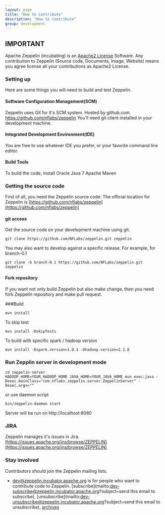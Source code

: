 ```yaml
---
layout: page
title: "How to contribute"
description: "How to contribute"
group: development
---
```


## IMPORTANT

Apache Zeppelin (incubating) is an [Apache2 License](http://www.apache.org/licenses/LICENSE-2.0.html) Software.
Any contribution to Zeppelin (Source code, Documents, Image, Website) means you agree license all your contributions as Apache2 License.



### Setting up
Here are some things you will need to build and test Zeppelin. 

#### Software Configuration Management(SCM)

Zeppelin uses Git for it's SCM system. Hosted by github.com. https://github.com/nflabs/zeppelin You'll need git client installed in your development machine. 

#### Integrated Development Environment(IDE)

You are free to use whatever IDE you prefer, or your favorite command line editor. 

#### Build Tools

To build the code, install
Oracle Java 7
Apache Maven

### Getting the source code
First of all, you need the Zeppelin source code. The official location for Zeppelin is [https://github.com/nflabs/zeppelin](https://github.com/nflabs/zeppelin)

#### git access

Get the source code on your development machine using git.

```
git clone https://github.com/NFLabs/zeppelin.git zeppelin
```

You may also want to develop against a specific release. For example, for branch-0.1

```
git clone -b branch-0.1 https://github.com/NFLabs/zeppelin.git zeppelin
```


#### Fork repository

If you want not only build Zeppelin but also make change, then you need fork Zeppelin repository and make pull request.


###Build

```
mvn install
```

To skip test

```
mvn install -DskipTests
```

To build with specific spark / hadoop version

```
mvn install -Dspark.version=1.0.1 -Dhadoop.version=2.2.0
```

### Run Zepplin server in development mode

```
cd zeppelin-server
HADOOP_HOME=YOUR_HADOOP_HOME JAVA_HOME=YOUR_JAVA_HOME mvn exec:java -Dexec.mainClass="com.nflabs.zeppelin.server.ZeppelinServer" -Dexec.args=""
```

or use daemon script

```
bin/zeppelin-daemon start
```


Server will be run on http://localhost:8080

### JIRA
Zeppelin manages it's issues in Jira. [https://issues.apache.org/jira/browse/ZEPPELIN](https://issues.apache.org/jira/browse/ZEPPELIN)

### Stay involved
Contributors should join the Zeppelin mailing lists.

* [dev@zeppelin.incubator.apache.org](http://mail-archives.apache.org/mod_mbox/incubator-zeppelin-dev/) is for people who want to contribute code to Zeppelin. [subscribe](mailto:dev-subscribe@zeppelin.incubator.apache.org?subject=send this email to subscribe), [unsubscribe](mailto:dev-unsubscribe@zeppelin.incubator.apache.org?subject=send this email to unsubscribe), [archives](http://mail-archives.apache.org/mod_mbox/incubator-zeppelin-dev/)
